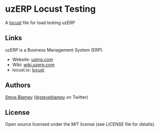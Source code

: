 # uzERP Locust Testing

A <a href="http://locust.io">locust</a> file for load testing uzERP

## Links

uzERP is a Business Management System (ERP).

* Website: <a href="https://www.uzerp.com/">uzerp.com</a>
* Wiki: <a href="https://wiki.uzerp.com/">wiki.uzerp.com</a>
* locust.io: <a href="http://locust.io">locust</a>

## Authors

<a href="https://steveblamey.co.uk">Steve Blamey</a> (@<a href="http://twitter.com/steveblamey">steveblamey</a> on Twitter)

## License

Open source licensed under the MIT license (see _LICENSE_ file for details).
